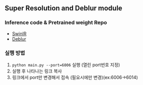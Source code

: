## Super Resolution and Deblur module

### Inference code & Pretrained weight Repo
* [SwinIR](https://github.com/JingyunLiang/SwinIR)
* [Deblur](https://github.com/jiangsutx/SRN-Deblur)

### 실행 방법
1. ```python main.py --port=6006``` 실행 (열린 port번호 지정) 
2. 실행 후 나타나는 링크 복사
3. 링크에서 port만 변경해서 접속 (필요시에만 변경)(ex:6006->6014)